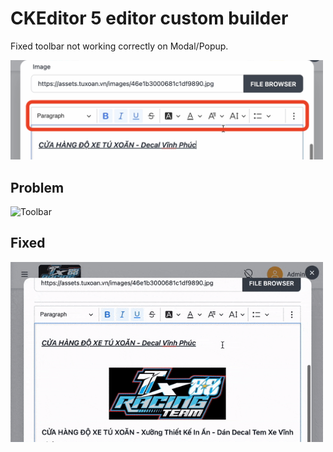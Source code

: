 # CKEditor 5 editor custom builder

Fixed toolbar not working correctly on Modal/Popup.
<p>
    <img src="https://raw.githubusercontent.com/toannv17/ckeditor5-build-floating-editor/main/images/toolbar.png" width="500" alt="Toolbar" />
</p>

## Problem

<p>
    <img src="https://raw.githubusercontent.com/toannv17/ckeditor5-build-floating-editor/main/images/toolbar-safe.gif" width="500" alt="Toolbar" />
</p>

## Fixed

<p>
    <img src="https://raw.githubusercontent.com/toannv17/ckeditor5-build-floating-editor/main/images/toolbar-fixed.gif" width="500" alt="Toolbar fixed" />
</p>

